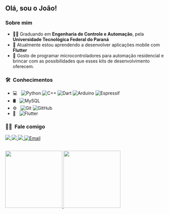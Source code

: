 
<h2> Olá, sou o João!</h2>

<h3> Sobre mim </h3>

- :man_student: Graduando em <strong>Engenharia de Controle e Automação</strong>, pela <strong>Universidade Tecnológica Federal do Paraná</strong>
- :iphone: Atualmente estou aprendendo a desenvolver aplicações mobile com <strong>Flutter</strong>
- :mechanical_arm: Gosto de programar microcontroladores para automação residencial e brincar com as possibilidades que esses kits de desenvolvimento oferecem.

<h3> 🛠 &nbsp;Conhecimentos</h3>

- 💻 &nbsp;
  ![Python](https://img.shields.io/badge/-Python-333333?style=flat&logo=python)
  ![C++](https://img.shields.io/badge/-C++-333333?style=flat&logo=C%2B%2B&logoColor=00599C)
  ![Dart](https://img.shields.io/badge/Dart-333333?style=flat&logo=dart&logoColor=white)
  ![Arduino](https://img.shields.io/badge/-Arduino-333333?style=flat&logo=Arduino&logoColor=white)
  ![Espressif](https://img.shields.io/badge/Espressif-333333?style=flat&logo=Espressif&logoColor=white)
- 🛢 &nbsp;
  ![MySQL](https://img.shields.io/badge/-MySQL-333333?style=flat&logo=mysql)
- ⚙️ &nbsp;
  ![Git](https://img.shields.io/badge/-Git-333333?style=flat&logo=git)
  ![GitHub](https://img.shields.io/badge/-GitHub-333333?style=flat&logo=github)
- 🔧 &nbsp;
  ![Flutter](https://img.shields.io/badge/Flutter-333333?style=flat&logo=flutter)


<h3> 🤝🏻 &nbsp;Fale comigo</h3>

  <a href="https://www.linkedin.com/in/joaojordan" alt="Linkedin">
    <img src="https://img.shields.io/badge/-Linkedin-6610F2.svg?style=for-the-badge&logo=Linkedin&logoColor=FFFFFF&link=https://www.linkedin.com/in/joaojordan"/>
  </a>
  <a href="https://www.twitch.tv/mtsu0" alt="Twitch">
    <img src="https://img.shields.io/badge/Twitch-6610F2.svg?style=for-the-badge&logo=Twitch&logoColor=FFFFFF&link=https://www.twitch.tv/mtsu0"/>
  </a>
  <a href="https://discord.gg/xXSnMq35wh" alt="Discord">
    <img src="https://img.shields.io/badge/Discord-6610F2.svg?style=for-the-badge&logo=discord&logoColor=FFFFFF&link=https://www.twitch.tv/mtsu0"/>
  </a>
  <a href="mailto:dev.joao.jordan@gmail.com">
  <img alt="Email" src="https://img.shields.io/badge/Gmail-6610F2.svg?style=for-the-badge&logo=gmail&logoColor=FFFFFF">
  </a>
</p>

<br/>

<a href="https://github.com/joao-jordan">
  <img height="180em" src="https://github-readme-stats.vercel.app/api?username=joao-jordan&theme=radical&show_icons=true" />
  <img height="180em" src="https://github-readme-stats.vercel.app/api/top-langs/?username=joao-jordan&theme=radical&layout=compact" />
</a>




